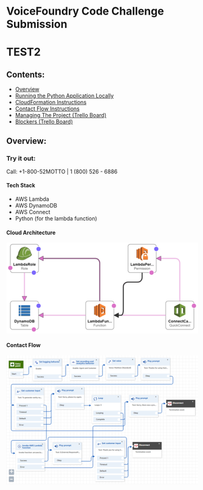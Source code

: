 # VoiceFoundry Code Challenge Submission
# TEST2
## Contents:
- [Overview](#overview)
- [Running the Python Application Locally](RUNPYTHONAPP.md)
- [CloudFormation Instructions](CLOUDFORMATION.md)
- [Contact Flow Instructions](CONTACTFLOW.md)
- [Managing The Project (Trello Board)](https://trello.com/b/MtaGkEdG/voicefoundry-code-challenge)
- [Blockers (Trello Board)](https://trello.com/b/MtaGkEdG/voicefoundry-code-challenge)

## Overview:

### Try it out:
Call: +1-800-52MOTTO | 1 (800) 526 - 6886

#### Tech Stack
- AWS Lambda
- AWS DynamoDB
- AWS Connect
- Python (for the lambda function)

#### Cloud Architecture

![alt text](ConnectLambdaDynamoDBCloudFormation-designer.png)

#### Contact Flow

![alt text](VanityNumberFlow.png)
